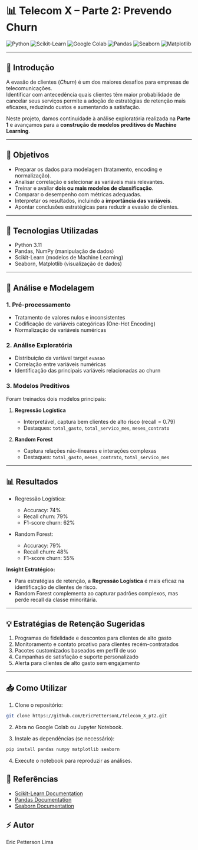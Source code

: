 # 📊 Telecom X – Parte 2: Prevendo Churn  

![Python](https://img.shields.io/badge/python-3.11-blue?logo=python)
![Scikit-Learn](https://img.shields.io/badge/scikit--learn-1.3.1-orange?logo=scikit-learn)
![Google Colab](https://img.shields.io/badge/Google%20Colab-F9AB00?logo=googlecolab&logoColor=white)
![Pandas](https://img.shields.io/badge/Pandas-Data%20Analysis-150458?logo=pandas&logoColor=white)
![Seaborn](https://img.shields.io/badge/Seaborn-Data%20Viz-009688)
![Matplotlib](https://img.shields.io/badge/Matplotlib-Charts-11557c)

---

## 📖 Introdução  
A evasão de clientes (*Churn*) é um dos maiores desafios para empresas de telecomunicações.  
Identificar com antecedência quais clientes têm maior probabilidade de cancelar seus serviços permite a adoção de estratégias de retenção mais eficazes, reduzindo custos e aumentando a satisfação.  

Neste projeto, damos continuidade à análise exploratória realizada na **Parte 1** e avançamos para a **construção de modelos preditivos de Machine Learning**.  

---

## 🎯 Objetivos  
- Preparar os dados para modelagem (tratamento, encoding e normalização).  
- Analisar correlação e selecionar as variáveis mais relevantes.  
- Treinar e avaliar **dois ou mais modelos de classificação**.  
- Comparar o desempenho com métricas adequadas.  
- Interpretar os resultados, incluindo a **importância das variáveis**.  
- Apontar conclusões estratégicas para reduzir a evasão de clientes.  

---

## 🧰 Tecnologias Utilizadas

- Python 3.11  
- Pandas, NumPy (manipulação de dados)  
- Scikit-Learn (modelos de Machine Learning)  
- Seaborn, Matplotlib (visualização de dados)  

---

## 🔬 Análise e Modelagem

### 1. Pré-processamento

- Tratamento de valores nulos e inconsistentes  
- Codificação de variáveis categóricas (One-Hot Encoding)  
- Normalização de variáveis numéricas  

### 2. Análise Exploratória

- Distribuição da variável target `evasao`  
- Correlação entre variáveis numéricas  
- Identificação das principais variáveis relacionadas ao churn  

### 3. Modelos Preditivos

Foram treinados dois modelos principais:

1. **Regressão Logística**  
   - Interpretável, captura bem clientes de alto risco (recall = 0.79)  
   - Destaques: `total_gasto`, `total_servico_mes`, `meses_contrato`

2. **Random Forest**  
   - Captura relações não-lineares e interações complexas  
   - Destaques: `total_gasto`, `meses_contrato`, `total_servico_mes`  

---

## 📊 Resultados

- Regressão Logística:  
  - Accuracy: 74%  
  - Recall churn: 79%  
  - F1-score churn: 62%  

- Random Forest:  
  - Accuracy: 79%  
  - Recall churn: 48%  
  - F1-score churn: 55%  

**Insight Estratégico:**  
- Para estratégias de retenção, a **Regressão Logística** é mais eficaz na identificação de clientes de risco.  
- Random Forest complementa ao capturar padrões complexos, mas perde recall da classe minoritária.

---

## 💡 Estratégias de Retenção Sugeridas

1. Programas de fidelidade e descontos para clientes de alto gasto  
2. Monitoramento e contato proativo para clientes recém-contratados  
3. Pacotes customizados baseados em perfil de uso  
4. Campanhas de satisfação e suporte personalizado  
5. Alerta para clientes de alto gasto sem engajamento  

---

## 📥 Como Utilizar

1. Clone o repositório:  
```bash
git clone https://github.com/EricPettersonL/Telecom_X_pt2.git
```
2. Abra no Google Colab ou Jupyter Notebook.

3. Instale as dependências (se necessário):
```bash
pip install pandas numpy matplotlib seaborn
```

4. Execute o notebook para reproduzir as análises.
## 📖 Referências

- [Scikit-Learn Documentation](https://scikit-learn.org/stable/)
- [Pandas Documentation](https://pandas.pydata.org/)
- [Seaborn Documentation](https://seaborn.pydata.org/)


## ⚡ Autor

Eric Petterson Lima

